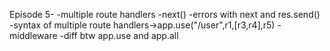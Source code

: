 Episode 5-
-multiple route handlers
-next()
-errors with next and res.send()
-syntax of multiple route handlers->app.use("/user",r1,[r3,r4],r5)
-middleware
-diff btw app.use and app.all